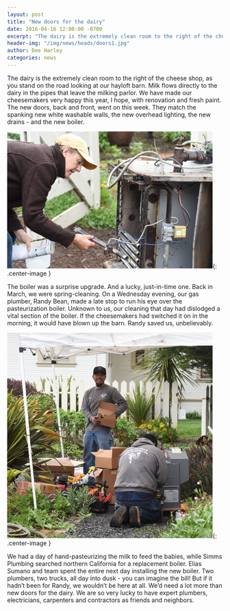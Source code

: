 ```yaml
---
layout: post
title: "New doors for the dairy"
date: 2016-04-16 12:00:00 -0700
excerpt: "The dairy is the extremely clean room to the right of the cheese shop, as you stand on the road looking at our hayloft barn ..."
header-img: "/img/news/heads/doors1.jpg"
author: Dee Harley
categories: news
---
```


The dairy is the extremely clean room to the right of the cheese shop,
as you stand on the road looking at our hayloft barn. Milk flows directly
to the dairy in the pipes that leave the milking parlor. We have made
our cheesemakers very happy this year, I hope, with renovation and fresh
paint. The new doors, back and front, went on this week. They match the
spanking new white washable walls, the new overhead lighting, the new
drains - and the new boiler.

![image](/img/news/doors2.jpg){: .center-image }

The boiler was a surprise upgrade. And a lucky, just-in-time one. Back in
March, we were spring-cleaning. On a Wednesday evening, our gas plumber,
Randy Bean, made a late stop to run his eye over the pasteurization
boiler. Unknown to us, our cleaning that day had dislodged a vital section
of the boiler. If the cheesemakers had switched it on in the morning,
it would have blown up the barn. Randy saved us, unbelievably.

![image](/img/news/doors3.jpg){: .center-image }

We had a day of hand-pasteurizing the milk to feed the babies, while Simms
Plumbing searched northern California for a replacement boiler. Elias
Sumano and team spent the entire next day installing the new boiler. Two
plumbers, two trucks, all day into dusk - you can imagine the bill! But
if it hadn’t been for Randy, we wouldn’t be here at all. We’d need
a lot more than new doors for the dairy. We are so very lucky to have
expert plumbers, electricians, carpenters and contractors as friends
and neighbors.
